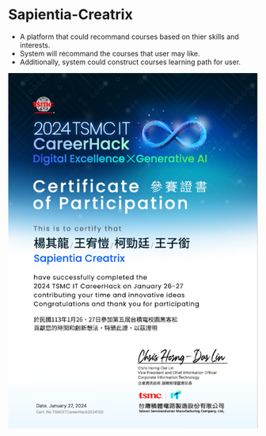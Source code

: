 # Sapientia-Creatrix

* A platform that could recommand courses based on thier skills and interests.
* System will recommand the courses that user may like.
* Additionally, system could construct courses learning path for user.


![certificate](https://github.com/Sapientia-Creatrix/.github/blob/main/certificate.png)
